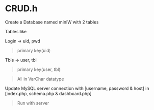 # CRUD.h

Create a Database named miniW with 2 tables

Tables like

Login -> uid, pwd
>primary key(uid)

Tbls -> user, tbl 
>primary key(user, tbl)

>All in VarChar datatype

Update MySQL server connection with [username, password & host] in [index.php, schema.php & dashboard.php]

>Run with server
